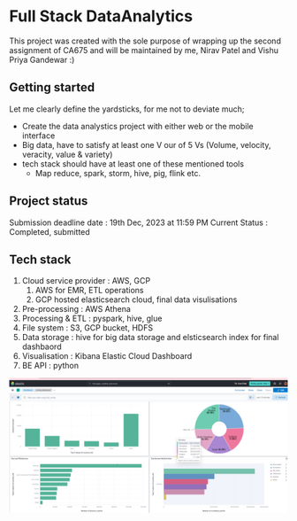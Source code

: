 # Full Stack DataAnalytics
This project was created with the sole purpose of wrapping up the second assignment of CA675 and will be maintained by me, Nirav Patel and Vishu Priya Gandewar :)

## Getting started
Let me clearly define the yardsticks, for me not to deviate much;
- Create the data analystics project with either web or the mobile interface
- Big data, have to satisfy at least one V our of 5 Vs (Volume, velocity, veracity, value & variety)
- tech stack should have at least one of these mentioned tools
    - Map reduce, spark, storm, hive, pig, flink etc.

## Project status
Submission deadline date : 19th Dec, 2023 at 11:59 PM
Current Status : Completed, submitted

## Tech stack 
1. Cloud service provider : AWS, GCP
    1. AWS for EMR, ETL operations
    2. GCP hosted elasticsearch cloud, final data visulisations 
2. Pre-processing : AWS Athena
3. Processing & ETL : pyspark, hive, glue
4. File system : S3, GCP bucket, HDFS
5. Data storage : hive for big data storage and elsticsearch index for final dashbaord
6. Visualisation : Kibana Elastic Cloud Dashboard
7. BE API : python

![Screenshot](final_dashboard.png)
